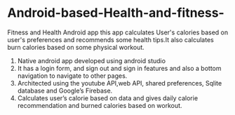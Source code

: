 # Android-based-Health-and-fitness-
Fitness and Health Android app
this app calculates User's calories based on user's preferences and recommends some health tips.It also calculates burn calories based on some physical workout.

1.	Native android app developed using android studio
2.  It has a login form, and sign out and sign in features and also a bottom navigation to navigate to other pages.
3.	Architected using the youtube API,web API, shared preferences, Sqlite database and Google’s Firebase.
4.	Calculates user’s calorie based on data and gives daily calorie recommendation and burned calories based on workout.

